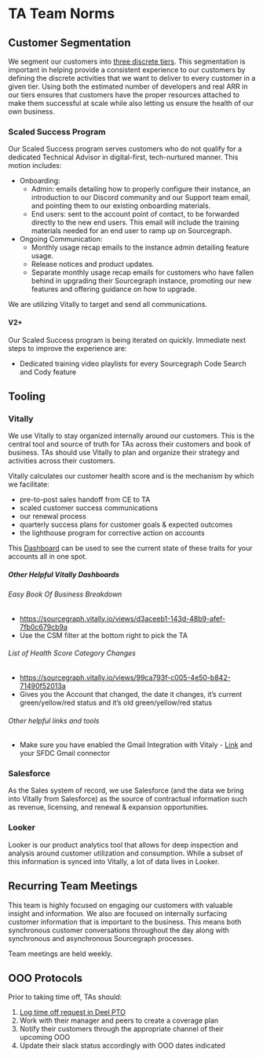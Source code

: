 # TA Team Norms

## Customer Segmentation

We segment our customers into [three discrete tiers](../../../../strategy-goals/strategy/index.md#market-segmentation). This segmentation is important in helping provide a consistent experience to our customers by defining the discrete activities that we want to deliver to every customer in a given tier. Using both the estimated number of developers and real ARR in our tiers ensures that customers have the proper resources attached to make them successful at scale while also letting us ensure the health of our own business.

### Scaled Success Program

Our Scaled Success program serves customers who do not qualify for a dedicated Technical Advisor in digital-first, tech-nurtured manner. This motion includes:

- Onboarding:
  - Admin: emails detailing how to properly configure their instance, an introduction to our Discord community and our Support team email, and pointing them to our existing onboarding materials.
  - End users: sent to the account point of contact, to be forwarded directly to the new end users. This email will include the training materials needed for an end user to ramp up on Sourcegraph.
- Ongoing Communication:
  - Monthly usage recap emails to the instance admin detailing feature usage.
  - Release notices and product updates.
  - Separate monthly usage recap emails for customers who have fallen behind in upgrading their Sourcegraph instance, promoting our new features and offering guidance on how to upgrade.

We are utilizing Vitally to target and send all communications.

#### V2+

Our Scaled Success program is being iterated on quickly. Immediate next steps to improve the experience are:

- Dedicated training video playlists for every Sourcegraph Code Search and Cody feature

## Tooling

### Vitally

We use Vitally to stay organized internally around our customers. This is the central tool and source of truth for TAs across their customers and book of business. TAs should use Vitally to plan and organize their strategy and activities across their customers.

Vitally calculates our customer health score and is the mechanism by which we facilitate:

- pre-to-post sales handoff from CE to TA
- scaled customer success communications
- our renewal process
- quarterly success plans for customer goals & expected outcomes
- the lighthouse program for corrective action on accounts

This [Dashboard](https://sourcegraph.vitally.io/work/team/dashboards/eee503ef-886f-4eba-b416-866f0aef71bb) can be used to see the current state of these traits for your accounts all in one spot.

##### Other Helpful Vitally Dashboards

###### Easy Book Of Business Breakdown

- https://sourcegraph.vitally.io/views/d3aceeb1-143d-48b9-afef-7fb0c679cb9a
- Use the CSM filter at the bottom right to pick the TA

###### List of Health Score Category Changes

- https://sourcegraph.vitally.io/views/99ca793f-c005-4e50-b842-71490f52013a
- Gives you the Account that changed, the date it changes, it’s current green/yellow/red status and it’s old green/yellow/red status

###### Other helpful links and tools

- Make sure you have enabled the Gmail Integration with Vitaly - [Link](https://docs.vitally.io/pushing-data-to-vitally/integrations/gmail) and your SFDC Gmail connector

### Salesforce

As the Sales system of record, we use Salesforce (and the data we bring into Vitally from Salesforce) as the source of contractual information such as revenue, licensing, and renewal & expansion opportunities.

### Looker

Looker is our product analytics tool that allows for deep inspection and analysis around customer utilization and consumption. While a subset of this information is synced into Vitally, a lot of data lives in Looker.

## Recurring Team Meetings

This team is highly focused on engaging our customers with valuable insight and information. We also are focused on internally surfacing customer information that is important to the business. This means both synchronous customer conversations throughout the day along with synchronous and asynchronous Sourcegraph processes.

Team meetings are held weekly.

## OOO Protocols

Prior to taking time off, TAs should:

1. [Log time off request in Deel PTO](../../../../benefits-pay-perks/benefits-perks/time-off/index.md)
1. Work with their manager and peers to create a coverage plan
1. Notify their customers through the appropriate channel of their upcoming OOO
1. Update their slack status accordingly with OOO dates indicated
